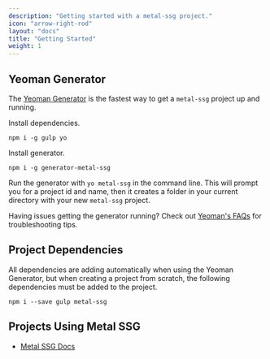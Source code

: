 ```yaml
---
description: "Getting started with a metal-ssg project."
icon: "arrow-right-rod"
layout: "docs"
title: "Getting Started"
weight: 1
---
```


<article id="yeoman">

## Yeoman Generator

The [Yeoman Generator](https://github.com/Robert-Frampton/generator-metal-ssg) is
the fastest way to get a `metal-ssg` project up and running.

Install dependencies.

```
npm i -g gulp yo
```

Install generator.

```
npm i -g generator-metal-ssg
```

Run the generator with `yo metal-ssg` in the command line. This will prompt you
for a project id and name, then it creates a folder in your current
directory with your new `metal-ssg` project.

Having issues getting the generator running? Check
out [Yeoman's FAQs](http://yeoman.io/learning/faq.html) for troubleshooting
tips.

</article>

<article id="dependencies">

## Project Dependencies

All dependencies are adding automatically when using the Yeoman Generator, but
when creating a project from scratch, the following dependencies must be added
to the project.

```
npm i --save gulp metal-ssg
```

</article>

<article id="projects">

## Projects Using Metal SSG

- [Metal SSG Docs](https://github.com/Robert-Frampton/metal-ssg-docs)

</article>
